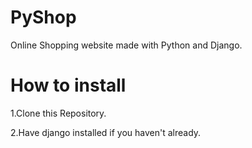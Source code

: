 # PyShop
Online Shopping website made with Python and Django.

# How to install
1.Clone this Repository.

2.Have django installed if you haven't already.
